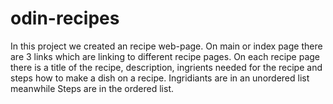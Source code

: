 # odin-recipes

In this project we created an recipe web-page. On main or index page there are 3 links which are linking to different recipe pages. On each recipe page there is a title of the recipe, description, ingrients needed for the recipe and steps how to make a dish on a recipe. Ingridiants are in an unordered list meanwhile Steps are in the ordered list. 